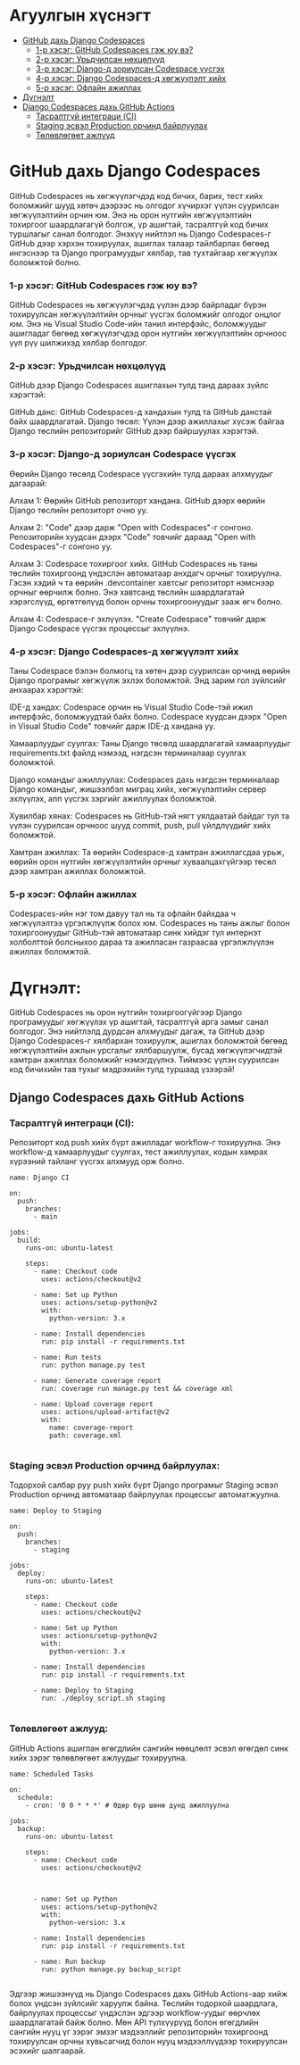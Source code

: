 # Агуулгын хүснэгт
- [GitHub дахь Django Codespaces](#github-д-дахь-django-codespaces)
  - [1-р хэсэг: GitHub Codespaces гэж юу вэ?](#1-р-хэсэг-github-codespaces-гэж-юу-вэ)
  - [2-р хэсэг: Урьдчилсан нөхцөлүүд](#2-р-хэсэг-урьдчилсан-нөхцөлүүд)
  - [3-р хэсэг: Django-д зориулсан Codespace үүсгэх](#3-р-хэсэг-django-д-зориулсан-codespace-үүсгэх)
  - [4-р хэсэг: Django Codespaces-д хөгжүүлэлт хийх](#4-р-хэсэг-django-codespaces-д-хөгжүүлэлт-хийх)
  - [5-р хэсэг: Офлайн ажиллах](#5-р-хэсэг-офлайн-ажиллах)
- [Дүгнэлт](#дүгнэлт)
- [Django Codespaces дахь GitHub Actions](#django-codespaces-дахь-github-actions)
  - [Тасралтгүй интеграци (CI)](#тасралтгүй-интеграци-ci)
  - [Staging эсвэл Production орчинд байрлуулах](#staging-эсвэл-production-орчинд-байрлуулах)
  - [Төлөвлөгөөт ажлууд](#төлөвлөгөөт-ажлууд)
    
# GitHub дахь Django Codespaces

GitHub Codespaces нь хөгжүүлэгчдэд код бичих, барих, тест хийх боломжийг шууд хөтөч дээрээс нь олгодог хүчирхэг үүлэн суурилсан хөгжүүлэлтийн орчин юм. Энэ нь орон нутгийн хөгжүүлэлтийн тохиргоог шаардлагагүй болгож, үр ашигтай, тасралтгүй код бичих туршлагыг санал болгодог. Энэхүү нийтлэл нь Django Codespaces-г GitHub дээр хэрхэн тохируулах, ашиглах талаар тайлбарлах бөгөөд ингэснээр та Django програмуудыг хялбар, тав тухтайгаар хөгжүүлэх боломжтой болно.

### 1-р хэсэг: GitHub Codespaces гэж юу вэ?
GitHub Codespaces нь хөгжүүлэгчдэд үүлэн дээр байрладаг бүрэн тохируулсан хөгжүүлэлтийн орчныг үүсгэх боломжийг олгодог онцлог юм. Энэ нь Visual Studio Code-ийн танил интерфэйс, боломжуудыг ашигладаг бөгөөд хөгжүүлэгчдэд орон нутгийн хөгжүүлэлтийн орчноос үүл рүү шилжихэд хялбар болгодог.

### 2-р хэсэг: Урьдчилсан нөхцөлүүд
GitHub дээр Django Codespaces ашиглахын тулд танд дараах зүйлс хэрэгтэй:

GitHub данс: GitHub Codespaces-д хандахын тулд та GitHub данстай байх шаардлагатай.
Django төсөл: Үүлэн дээр ажиллахыг хүсэж байгаа Django төслийн репозиторийг GitHub дээр байршуулах хэрэгтэй.
### 3-р хэсэг: Django-д зориулсан Codespace үүсгэх
Өөрийн Django төсөлд Codespace үүсгэхийн тулд дараах алхмуудыг дагаарай:

Алхам 1: Өөрийн GitHub репозиторт хандана.
GitHub дээрх өөрийн Django төслийн репозиторт очно уу.

Алхам 2: "Code" дээр дарж "Open with Codespaces"-г сонгоно.
Репозиторийн хуудсан дээрх "Code" товчийг дараад "Open with Codespaces"-г сонгоно уу.

Алхам 3: Codespace тохиргоог хийх.
GitHub Codespaces нь таны төслийн тохиргоонд үндэслэн автоматаар анхдагч орчныг тохируулна. Гэсэн хэдий ч та өөрийн .devcontainer хавтсыг репозиторт нэмснээр орчныг өөрчилж болно. Энэ хавтсанд төслийн шаардлагатай хэрэгслүүд, өргөтгөлүүд болон орчны тохиргоонуудыг зааж өгч болно.

Алхам 4: Codespace-г эхлүүлэх.
"Create Codespace" товчийг дарж Django Codespace үүсгэх процессыг эхлүүлнэ.

### 4-р хэсэг: Django Codespaces-д хөгжүүлэлт хийх
Таны Codespace бэлэн болмогц та хөтөч дээр суурилсан орчинд өөрийн Django програмыг хөгжүүлж эхлэх боломжтой. Энд зарим гол зүйлсийг анхаарах хэрэгтэй:

IDE-д хандах: Codespace орчин нь Visual Studio Code-тэй ижил интерфэйс, боломжуудтай байх болно. Codespace хуудсан дээрх "Open in Visual Studio Code" товчийг дарж IDE-д хандана уу.

Хамаарлуудыг суулгах: Таны Django төсөлд шаардлагатай хамаарлуудыг requirements.txt файлд нэмээд, нэгдсэн терминалаар суулгах боломжтой.

Django командыг ажиллуулах: Codespaces дахь нэгдсэн терминалаар Django командыг, жишээлбэл миграц хийх, хөгжүүлэлтийн сервер эхлүүлэх, апп үүсгэх зэргийг ажиллуулах боломжтой.

Хувилбар хянах: Codespaces нь GitHub-тэй нягт уялдаатай байдаг тул та үүлэн суурилсан орчноос шууд commit, push, pull үйлдлүүдийг хийх боломжтой.

Хамтран ажиллах: Та өөрийн Codespace-д хамтран ажиллагсдаа урьж, өөрийн орон нутгийн хөгжүүлэлтийн орчныг хуваалцахгүйгээр төсөл дээр хамтран ажиллах боломжтой.

### 5-р хэсэг: Офлайн ажиллах
Codespaces-ийн нэг том давуу тал нь та офлайн байхдаа ч хөгжүүлэлтээ үргэлжлүүлж болох юм. Codespaces нь таны ажлыг болон тохиргоонуудыг GitHub-тэй автоматаар синк хийдэг тул интернэт холболттой болсныхоо дараа та ажилласан газраасаа үргэлжлүүлэн ажиллах боломжтой.

# Дүгнэлт:
GitHub Codespaces нь орон нутгийн тохиргоогүйгээр Django програмуудыг хөгжүүлэх үр ашигтай, тасралтгүй арга замыг санал болгодог. Энэ нийтлэлд дурдсан алхмуудыг дагаж, та GitHub дээр Django Codespaces-г хялбархан тохируулж, ашиглах боломжтой бөгөөд хөгжүүлэлтийн ажлын урсгалыг хялбаршуулж, бусад хөгжүүлэгчидтэй хамтран ажиллах боломжийг нэмэгдүүлнэ. Тиймээс үүлэн суурилсан код бичихийн тав тухыг мэдрэхийн тулд туршаад үзээрэй!

## Django Codespaces дахь GitHub Actions

### Тасралтгүй интеграци (CI):
Репозиторт код push хийх бүрт ажилладаг workflow-г тохируулна. Энэ workflow-д хамаарлуудыг суулгах, тест ажиллуулах, кодын хамрах хүрээний тайланг үүсгэх алхмууд орж болно.

```
name: Django CI

on:
  push:
    branches:
      - main

jobs:
  build:
    runs-on: ubuntu-latest

    steps:
      - name: Checkout code
        uses: actions/checkout@v2

      - name: Set up Python
        uses: actions/setup-python@v2
        with:
          python-version: 3.x

      - name: Install dependencies
        run: pip install -r requirements.txt

      - name: Run tests
        run: python manage.py test

      - name: Generate coverage report
        run: coverage run manage.py test && coverage xml

      - name: Upload coverage report
        uses: actions/upload-artifact@v2
        with:
          name: coverage-report
          path: coverage.xml


```

### Staging эсвэл Production орчинд байрлуулах:
Тодорхой салбар руу push хийх бүрт Django програмыг Staging эсвэл Production орчинд автоматаар байрлуулах процессыг автоматжуулна.

```
name: Deploy to Staging

on:
  push:
    branches:
      - staging

jobs:
  deploy:
    runs-on: ubuntu-latest

    steps:
      - name: Checkout code
        uses: actions/checkout@v2

      - name: Set up Python
        uses: actions/setup-python@v2
        with:
          python-version: 3.x

      - name: Install dependencies
        run: pip install -r requirements.txt

      - name: Deploy to Staging
        run: ./deploy_script.sh staging


```

### Төлөвлөгөөт ажлууд:
GitHub Actions ашиглан өгөгдлийн сангийн нөөцлөлт эсвэл өгөгдөл синк хийх зэрэг төлөвлөгөөт ажлуудыг тохируулна.

```
name: Scheduled Tasks

on:
  schedule:
    - cron: '0 0 * * *' # Өдөр бүр шөнө дунд ажиллуулна

jobs:
  backup:
    runs-on: ubuntu-latest

    steps:
      - name: Checkout code
        uses: actions/checkout@v2



      - name: Set up Python
        uses: actions/setup-python@v2
        with:
          python-version: 3.x

      - name: Install dependencies
        run: pip install -r requirements.txt

      - name: Run backup
        run: python manage.py backup_script


```

Эдгээр жишээнүүд нь Django Codespaces дахь GitHub Actions-аар хийж болох үндсэн зүйлсийг харуулж байна. Төслийн тодорхой шаардлага, байрлуулах процессыг үндэслэн эдгээр workflow-уудыг өөрчлөх шаардлагатай байж болно. Мөн API түлхүүрүүд болон өгөгдлийн сангийн нууц үг зэрэг эмзэг мэдээллийг репозиторийн тохиргоонд тохируулсан орчны хувьсагчид болон нууц мэдээллүүдээр тохируулсан эсэхийг шалгаарай.